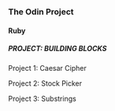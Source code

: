 ### The Odin Project
#### Ruby
##### PROJECT: BUILDING BLOCKS

Project 1: Caesar Cipher

Project 2: Stock Picker

Project 3: Substrings
